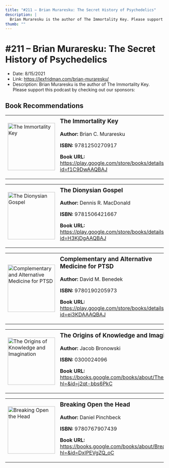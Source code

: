 ```yaml
---
title: "#211 – Brian Muraresku: The Secret History of Psychedelics"
description: |
  Brian Muraresku is the author of The Immortality Key. Please support this podcast by checking out our sponsors:"
thumb: ""
---
```


# #211 – Brian Muraresku: The Secret History of Psychedelics

  - Date: 8/15/2021
  - Link: https://lexfridman.com/brian-muraresku/
  - Description: Brian Muraresku is the author of The Immortality Key. Please support this podcast by checking out our sponsors:

## Book Recommendations

<table style="border: none;"><tr style="border: none;"><td style="border: none;"><img src="https://books.google.com/books/content?id=f1C9DwAAQBAJ&printsec=frontcover&img=1&zoom=1&edge=curl&source=gbs_api" alt="The Immortality Key" width="150" style="vertical-align: top;"></td><td style="border: none; vertical-align: top;"><h3 style='margin-top: 5'>The Immortality Key</h3><p><strong>Author:</strong> Brian C. Muraresku</p><p><strong>ISBN:</strong> 9781250270917</p><p><strong>Book URL:</strong> <a href="https://play.google.com/store/books/details?id=f1C9DwAAQBAJ">https://play.google.com/store/books/details?id=f1C9DwAAQBAJ</a></p></td></tr></table>
<table style="border: none;"><tr style="border: none;"><td style="border: none;"><img src="https://books.google.com/books/content?id=H3KjDgAAQBAJ&printsec=frontcover&img=1&zoom=1&edge=curl&source=gbs_api" alt="The Dionysian Gospel" width="150" style="vertical-align: top;"></td><td style="border: none; vertical-align: top;"><h3 style='margin-top: 5'>The Dionysian Gospel</h3><p><strong>Author:</strong> Dennis R. MacDonald</p><p><strong>ISBN:</strong> 9781506421667</p><p><strong>Book URL:</strong> <a href="https://play.google.com/store/books/details?id=H3KjDgAAQBAJ">https://play.google.com/store/books/details?id=H3KjDgAAQBAJ</a></p></td></tr></table>
<table style="border: none;"><tr style="border: none;"><td style="border: none;"><img src="https://books.google.com/books/content?id=ei3KDAAAQBAJ&printsec=frontcover&img=1&zoom=1&edge=curl&source=gbs_api" alt="Complementary and Alternative Medicine for PTSD" width="150" style="vertical-align: top;"></td><td style="border: none; vertical-align: top;"><h3 style='margin-top: 5'>Complementary and Alternative Medicine for PTSD</h3><p><strong>Author:</strong> David M. Benedek</p><p><strong>ISBN:</strong> 9780190205973</p><p><strong>Book URL:</strong> <a href="https://play.google.com/store/books/details?id=ei3KDAAAQBAJ">https://play.google.com/store/books/details?id=ei3KDAAAQBAJ</a></p></td></tr></table>
<table style="border: none;"><tr style="border: none;"><td style="border: none;"><img src="https://books.google.com/books/content?id=j2qt-bbs6PkC&printsec=frontcover&img=1&zoom=1&source=gbs_api" alt="The Origins of Knowledge and Imagination" width="150" style="vertical-align: top;"></td><td style="border: none; vertical-align: top;"><h3 style='margin-top: 5'>The Origins of Knowledge and Imagination</h3><p><strong>Author:</strong> Jacob Bronowski</p><p><strong>ISBN:</strong> 0300024096</p><p><strong>Book URL:</strong> <a href="https://books.google.com/books/about/The_Origins_of_Knowledge_and_Imagination.html?hl=&id=j2qt-bbs6PkC">https://books.google.com/books/about/The_Origins_of_Knowledge_and_Imagination.html?hl=&id=j2qt-bbs6PkC</a></p></td></tr></table>
<table style="border: none;"><tr style="border: none;"><td style="border: none;"><img src="https://books.google.com/books/content?id=DxIPEVgZQ_oC&printsec=frontcover&img=1&zoom=1&edge=curl&source=gbs_api" alt="Breaking Open the Head" width="150" style="vertical-align: top;"></td><td style="border: none; vertical-align: top;"><h3 style='margin-top: 5'>Breaking Open the Head</h3><p><strong>Author:</strong> Daniel Pinchbeck</p><p><strong>ISBN:</strong> 9780767907439</p><p><strong>Book URL:</strong> <a href="https://books.google.com/books/about/Breaking_Open_the_Head.html?hl=&id=DxIPEVgZQ_oC">https://books.google.com/books/about/Breaking_Open_the_Head.html?hl=&id=DxIPEVgZQ_oC</a></p></td></tr></table>
